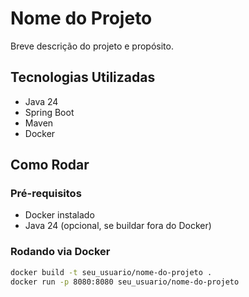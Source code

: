 # Nome do Projeto

Breve descrição do projeto e propósito.

## Tecnologias Utilizadas

- Java 24
- Spring Boot
- Maven
- Docker

## Como Rodar

### Pré-requisitos

- Docker instalado
- Java 24 (opcional, se buildar fora do Docker)

### Rodando via Docker

```bash
docker build -t seu_usuario/nome-do-projeto .
docker run -p 8080:8080 seu_usuario/nome-do-projeto
